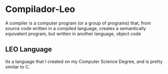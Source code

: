 # Compilador-Leo
 A compiler is a computer program (or a group of programs) that, from source code written in a compiled language, creates a semantically equivalent program, but written in another language, object code
 
 ## LEO Language
 Its a language that I created on my Computer Science Degree, and is pretty similar to C.
